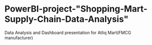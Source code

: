 # PowerBI-project-"Shopping-Mart-Supply-Chain-Data-Analysis"
Data Analysis and Dashboard presentation for Atliq Mart(FMCG manufacturer)
